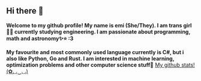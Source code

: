## Hi there 👋

__Welcome to my github profile! My name is emi (She/They). I am trans girl🏳️‍⚧️ currently studying engineering. I am passionate about programming, math and astronomy✨⭐ :3__

__My favourite and most commonly used language currently is C#, but i also like Python, Go and Rust. I am interested in machine learning, optimization problems and other computer science stuff🩷__
[My github stats! (✿◡‿◡)](https://github-readme-stats.vercel.app/api?username=aetrig)
